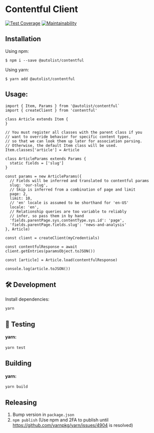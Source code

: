 # Contentful Client
[![Test Coverage](https://api.codeclimate.com/v1/badges/232853287f54be2172aa/test_coverage)](https://codeclimate.com/repos/5b806b29d9fa0f16a200a9c4/test_coverage)
[![Maintainability](https://api.codeclimate.com/v1/badges/232853287f54be2172aa/maintainability)](https://codeclimate.com/repos/5b806b29d9fa0f16a200a9c4/maintainability)

## Installation

Using npm:
```shell
$ npm i --save @autolist/contentful
```

Using yarn:
```shell
$ yarn add @autolist/contentful
```

## Usage:

```
import { Item, Params } from '@autolist/contentful`
import { createClient } from 'contentful'

class Article extends Item {
}

// You must register all classes with the parent class if you
// want to override behavior for specific content types,
// so that we can look them up later for association parsing.
// Otherwise, the default Item class will be used.
Item.classes['article'] = Article

class ArticleParams extends Params {
  static fields = ['slug']
}

const params = new ArticleParams({
  // Fields will be inferred and translated to contentful params
  slug: 'our-slug',
  // Skip is inferred from a combination of page and limit
  page: 2,
  limit: 10,
  // 'en' locale is assumed to be shorthand for 'en-US'
  locale: 'en',
  // Relationship queries are too variable to reliably
  // infer, so pass them in by hand
  'fields.parentPage.sys.contentType.sys.id': 'page',
  'fields.parentPage.fields.slug': 'news-and-analysis'
}, Article)

const client = createClient(myCredentials)

const contentfulResponse = await client.getEntries(paramsObject.toJSON())

const [article] = Article.load(contentfulResponse)

console.log(article.toJSON())
```

## :hammer_and_wrench: Development

Install dependencies:

```sh
yarn
```

## :robot: Testing

#### yarn:
```sh
yarn test
```

## Building

#### yarn:
```sh
yarn build
```

## Releasing
1. Bump version in `package.json`
1. `npm publish` (Use npm and 2FA to publish until https://github.com/yarnpkg/yarn/issues/4904 is resolved)

